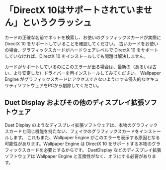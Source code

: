 # 「DirectX 10はサポートされていません」というクラッシュ
カードの正確な名前でネットを検索し、お使いのグラフィックスカードが実際に DirectX 10 をサポートしていることを確認してください。 古いカードをお使いの場合、グラフィックスカードがハードウェアレベルで DirectX 10 をサポートしていなければ、DirectX 10 をインストールしても問題は解決しません。

カードがサポートしているのにこのエラーが出る場合は、最新の（あるいは古い、より安定した）ドライバーを再インストールしてみてください。 Wallpaper Engine がグラフィックスカードにアクセスできないようにする侵入的なセキュリティソフトウェアをPCから削除してください。

## Duet Display およびその他のディスプレイ拡張ソフトウェア
Duet Display のようなディスプレイ拡張ソフトウェアは、本物のグラフィックスカードと同じ機能を持たない、フェイクのグラフィックスカードをインストールします。 これもまた、Wallpaper Engine がこのエラーを表示する原因となる可能性があります。Wallpaper Engine は DirectX 10 をサポートする本物のグラフィックスカードを必要とするからです。 DuetDisplay などのディスプレイ拡張ソフトウェアは Wallpaper Engine と互換性がなく、オフにする必要があります。

